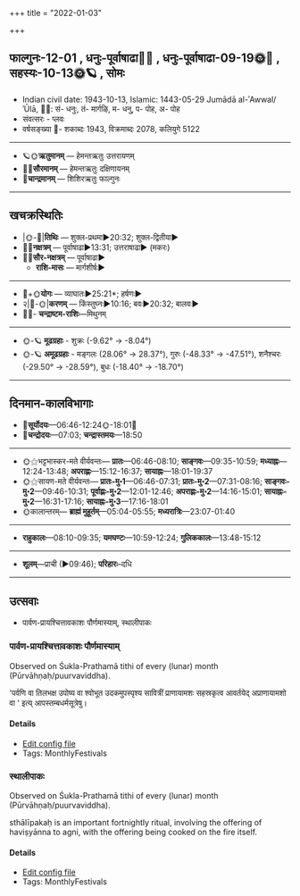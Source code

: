 +++
title = "2022-01-03"

+++
## फाल्गुनः-12-01  ,  धनुः-पूर्वाषाढा🌛🌌  ,  धनुः-पूर्वाषाढा-09-19🌞🌌  ,  सहस्यः-10-13🌞🪐  ,  सोमः
- Indian civil date: 1943-10-13, Islamic: 1443-05-29 Jumādā al-ʾAwwal/ʾŪlā, 🌌🌞: सं- धनुः, तं- मार्गऴि, म- धनु, प- पोह, अ- पोह
- संवत्सरः - प्लवः
- वर्षसङ्ख्या 🌛- शकाब्दः 1943, विक्रमाब्दः 2078, कलियुगे 5122
___________________
- 🪐🌞**ऋतुमानम्** — हेमन्तऋतुः उत्तरायणम्
- 🌌🌞**सौरमानम्** — हेमन्तऋतुः दक्षिणायनम्
- 🌛**चान्द्रमानम्** — शिशिरऋतुः फाल्गुनः
___________________


## खचक्रस्थितिः
- |🌞-🌛|**तिथिः** — शुक्ल-प्रथमा►20:32; शुक्ल-द्वितीया►  
- 🌌🌛**नक्षत्रम्** — पूर्वाषाढा►13:31; उत्तराषाढा► (मकरः)  
- 🌌🌞**सौर-नक्षत्रम्** — पूर्वाषाढा►  
  - **राशि-मासः** — मार्गशीर्षः► 
___________________
- 🌛+🌞**योगः** — व्याघातः►25:21*; हर्षणः►  
- २|🌛-🌞|**करणम्** — किंस्तुघ्नः►10:16; बवः►20:32; बालवः►  
- 🌌🌛- **चन्द्राष्टम-राशिः**—मिथुनम्  
___________________
- 🌞-🪐 **मूढग्रहाः** - शुक्रः (-9.62° → -8.04°)
- 🌞-🪐 **अमूढग्रहाः** - मङ्गलः (28.06° → 28.37°), गुरुः (-48.33° → -47.51°), शनैश्चरः (-29.50° → -28.59°), बुधः (-18.40° → -18.70°)
___________________


## दिनमान-कालविभागाः
- 🌅**सूर्योदयः**—06:46-12:24🌞️-18:01🌇  
- 🌛**चन्द्रोदयः**—07:03; **चन्द्रास्तमयः**—18:50  
___________________
- 🌞⚝भट्टभास्कर-मते वीर्यवन्तः— **प्रातः**—06:46-08:10; **साङ्गवः**—09:35-10:59; **मध्याह्नः**—12:24-13:48; **अपराह्णः**—15:12-16:37; **सायाह्नः**—18:01-19:37  
- 🌞⚝सायण-मते वीर्यवन्तः— **प्रातः-मु॰1**—06:46-07:31; **प्रातः-मु॰2**—07:31-08:16; **साङ्गवः-मु॰2**—09:46-10:31; **पूर्वाह्णः-मु॰2**—12:01-12:46; **अपराह्णः-मु॰2**—14:16-15:01; **सायाह्नः-मु॰2**—16:31-17:16; **सायाह्नः-मु॰3**—17:16-18:01  
- 🌞कालान्तरम्— **ब्राह्मं मुहूर्तम्**—05:04-05:55; **मध्यरात्रिः**—23:07-01:40  
___________________
- **राहुकालः**—08:10-09:35; **यमघण्टः**—10:59-12:24; **गुलिककालः**—13:48-15:12  
___________________
- **शूलम्**—प्राची (►09:46); **परिहारः**–दधि  
___________________

## उत्सवाः
- पार्वण-प्रायश्चित्तावकाशः पौर्णमास्याम्, स्थालीपाकः
### पार्वण-प्रायश्चित्तावकाशः पौर्णमास्याम्

Observed on Śukla-Prathamā tithi of every (lunar) month (Pūrvāhṇaḥ/puurvaviddha). 

'पर्वणि वा तिलभक्ष उपोष्य वा श्वोभूत उदकमुपस्पृश्य सावित्रीं प्राणायामशः सहस्रकृत्व आवर्तयेद् अप्राणायामशो वा ' इत्य् आपस्तम्बधर्मसूत्रेषु।

#### Details
- [Edit config file](https://github.com/jyotisham/adyatithi/blob/master/gRhya/Apastamba/lunar_month/tithi/00/01/pArvaNa-prAyashcittAvakAshaH_1.toml)
- Tags: MonthlyFestivals


### स्थालीपाकः

Observed on Śukla-Prathamā tithi of every (lunar) month (Pūrvāhṇaḥ/puurvaviddha). 

sthālīpakaḥ is an important fortnightly ritual, involving the offering of haviṣyānna to agni, with the offering being cooked on the fire itself.

#### Details
- [Edit config file](https://github.com/jyotisham/adyatithi/blob/master/gRhya/general/lunar_month/tithi/00/01/sthAlIpAkaH_1.toml)
- Tags: MonthlyFestivals


